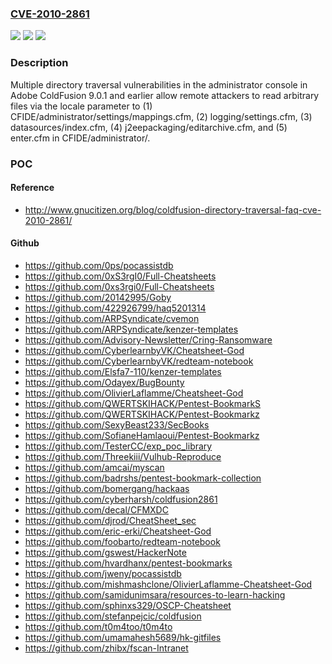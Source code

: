 ### [CVE-2010-2861](https://cve.mitre.org/cgi-bin/cvename.cgi?name=CVE-2010-2861)
![](https://img.shields.io/static/v1?label=Product&message=n%2Fa&color=blue)
![](https://img.shields.io/static/v1?label=Version&message=n%2Fa&color=blue)
![](https://img.shields.io/static/v1?label=Vulnerability&message=n%2Fa&color=brighgreen)

### Description

Multiple directory traversal vulnerabilities in the administrator console in Adobe ColdFusion 9.0.1 and earlier allow remote attackers to read arbitrary files via the locale parameter to (1) CFIDE/administrator/settings/mappings.cfm, (2) logging/settings.cfm, (3) datasources/index.cfm, (4) j2eepackaging/editarchive.cfm, and (5) enter.cfm in CFIDE/administrator/.

### POC

#### Reference
- http://www.gnucitizen.org/blog/coldfusion-directory-traversal-faq-cve-2010-2861/

#### Github
- https://github.com/0ps/pocassistdb
- https://github.com/0xS3rgI0/Full-Cheatsheets
- https://github.com/0xs3rgi0/Full-Cheatsheets
- https://github.com/20142995/Goby
- https://github.com/422926799/haq5201314
- https://github.com/ARPSyndicate/cvemon
- https://github.com/ARPSyndicate/kenzer-templates
- https://github.com/Advisory-Newsletter/Cring-Ransomware
- https://github.com/CyberlearnbyVK/Cheatsheet-God
- https://github.com/CyberlearnbyVK/redteam-notebook
- https://github.com/Elsfa7-110/kenzer-templates
- https://github.com/Odayex/BugBounty
- https://github.com/OlivierLaflamme/Cheatsheet-God
- https://github.com/QWERTSKIHACK/Pentest-BookmarkS
- https://github.com/QWERTSKIHACK/Pentest-Bookmarkz
- https://github.com/SexyBeast233/SecBooks
- https://github.com/SofianeHamlaoui/Pentest-Bookmarkz
- https://github.com/TesterCC/exp_poc_library
- https://github.com/Threekiii/Vulhub-Reproduce
- https://github.com/amcai/myscan
- https://github.com/badrshs/pentest-bookmark-collection
- https://github.com/bomergang/hackaas
- https://github.com/cyberharsh/coldfusion2861
- https://github.com/decal/CFMXDC
- https://github.com/djrod/CheatSheet_sec
- https://github.com/eric-erki/Cheatsheet-God
- https://github.com/foobarto/redteam-notebook
- https://github.com/gswest/HackerNote
- https://github.com/hvardhanx/pentest-bookmarks
- https://github.com/jweny/pocassistdb
- https://github.com/mishmashclone/OlivierLaflamme-Cheatsheet-God
- https://github.com/samidunimsara/resources-to-learn-hacking
- https://github.com/sphinxs329/OSCP-Cheatsheet
- https://github.com/stefanpejcic/coldfusion
- https://github.com/t0m4too/t0m4to
- https://github.com/umamahesh5689/hk-gitfiles
- https://github.com/zhibx/fscan-Intranet

